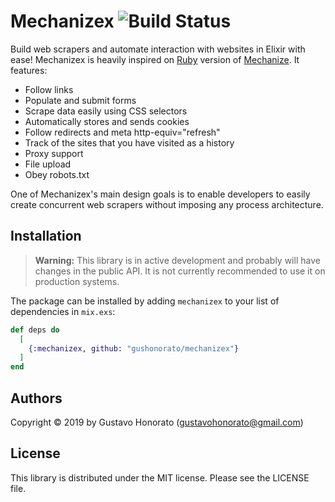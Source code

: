 # Mechanizex ![Build Status](https://travis-ci.org/gushonorato/mechanizex.svg?branch=master)

Build web scrapers and automate interaction with websites in Elixir with ease! Mechanizex is heavily inspired on [Ruby](https://github.com/sparklemotion/mechanize) version of [Mechanize](https://metacpan.org/release/WWW-Mechanize). It features:

- Follow links
- Populate and submit forms
- Scrape data easily using CSS selectors
- Automatically stores and sends cookies
- Follow redirects and meta http-equiv="refresh"
- Track of the sites that you have visited as a history
- Proxy support
- File upload
- Obey robots.txt

One of Mechanizex's main design goals is to enable developers to easily create concurrent web scrapers without imposing any process architecture.

## Installation

> **Warning:** This library is in active development and probably will have changes in the public API. It is not currently recommended to use it on production systems.

The package can be installed by adding `mechanizex` to your list of dependencies in `mix.exs`:

```elixir
def deps do
  [
    {:mechanizex, github: "gushonorato/mechanizex"}
  ]
end
```

## Authors
Copyright © 2019 by Gustavo Honorato (gustavohonorato@gmail.com)

## License
This library is distributed under the MIT license. Please see the LICENSE file.
